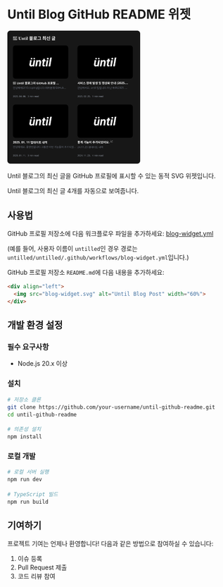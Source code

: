 # Until Blog GitHub README 위젯

<div align="left">
  <img src="blog-widget.svg" alt="Until Blog Post" width="60%">
</div>

Until 블로그의 최신 글을 GitHub 프로필에 표시할 수 있는 동적 SVG 위젯입니다.

Until 블로그의 최신 글 4개를 자동으로 보여줍니다.

## 사용법

GitHub 프로필 저장소에 다음 워크플로우 파일을 추가하세요:
[blog-widget.yml](https://github.com/untilled/until-github-readme/tree/main/.github/workflows/blog-widget.yml)

(예를 들어, 사용자 이름이 `untilled`인 경우 경로는 `untilled/untilled/.github/workflows/blog-widget.yml`입니다.)

GitHub 프로필 저장소 `README.md`에 다음 내용을 추가하세요:

```markdown
<div align="left">
  <img src="blog-widget.svg" alt="Until Blog Post" width="60%">
</div>
```

## 개발 환경 설정

### 필수 요구사항

- Node.js 20.x 이상

### 설치

```bash
# 저장소 클론
git clone https://github.com/your-username/until-github-readme.git
cd until-github-readme

# 의존성 설치
npm install
```

### 로컬 개발

```bash
# 로컬 서버 실행
npm run dev

# TypeScript 빌드
npm run build
```

## 기여하기

프로젝트 기여는 언제나 환영합니다! 다음과 같은 방법으로 참여하실 수 있습니다:

1. 이슈 등록
2. Pull Request 제출
3. 코드 리뷰 참여
